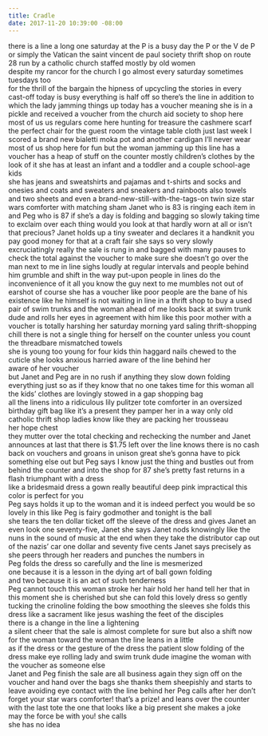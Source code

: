 ```yaml
---
title: Cradle
date: 2017-11-20 10:39:00 -08:00
---
```


there is a line         a long one
saturday at the P is a busy day
the P    or the V de P   or simply the Vatican
the saint vincent de paul society thrift shop on route 28
run by a catholic church        staffed mostly by old women        
despite my rancor for the church I go almost every saturday      sometimes tuesdays too  
for the thrill of the bargain
the hipness of upcycling        the stories in every cast-off
today is busy         everything is half off             so there’s the line    in addition to which
the lady jamming things up today has a voucher
meaning she is in a pickle and received a voucher from the church aid society to shop here
most of us      us regulars    come here hunting for treasure     the cashmere scarf   
the perfect chair for the guest room      the vintage table cloth      just last week I scored a brand new 
bialetti moka pot and another cardigan I’ll never wear
most of us shop here for fun
but the woman jamming up this line has a voucher   has a heap of stuff on the counter    mostly children’s clothes        by the look of it she has at least an infant and a toddler and a couple school-age kids     
she has jeans and sweatshirts and pajamas and t-shirts and socks and onesies and coats and sweaters and sneakers and rainboots         also towels and two sheets and even 
a brand-new-still-with-the-tags-on twin size star wars comforter with matching sham
Janet who is 83 is ringing each item in and Peg who is 87 if she’s a day is folding and bagging                so slowly
taking time to exclaim over each thing   would you look at that hardly worn at all    or    isn’t that precious? 
Janet holds up a tiny sweater and declares it a handknit     you pay good money 
for that at a craft fair    she says               so very slowly excruciatingly really  the sale is rung in and bagged   with many pauses to check the total against the voucher to make sure she doesn’t go over
the man next to me in line sighs loudly at regular intervals and people behind him grumble and shift in the way put-upon people in lines do       the inconvenience of it all you know      the guy next to me mumbles   not out of earshot        of course she has a voucher        like poor people are the bane of his existence 
like he himself is not waiting in line in a thrift shop to buy a used pair of  swim trunks     and the woman ahead of me looks back at swim trunk dude and rolls her eyes in agreement with him       like this poor mother with a voucher is totally harshing her saturday morning yard saling thrift-shopping chill 
there is not a single thing for herself on the counter  unless you count the threadbare mismatched towels         
she is young    too young for four kids   thin   haggard   nails chewed to the cuticle     she looks anxious   harried     aware of the line behind her     
aware of her voucher  
but Janet and Peg are in no rush     if anything they slow down     folding everything just so       as if they know that no one takes time for this woman         all the kids’ clothes are lovingly stowed in a gap shopping bag      
all the linens into a ridiculous lily pulitzer tote      comforter in an oversized birthday gift bag like it’s a present       they pamper her in a way only old catholic thrift shop ladies know    like they are packing her trousseau        
her hope chest  
they mutter over the total    checking and rechecking the number   and Janet announces at last that there is $1.75 left over      the line knows there is no cash back on vouchers and groans in unison       great   she’s gonna have to pick something else out        but Peg says I know just the thing and bustles out from behind the counter and into the shop   for 87 she’s pretty fast      returns in a flash triumphant     with a dress     
like a bridesmaid dress    a gown really   beautiful   deep pink   impractical       this color is perfect for you  
Peg says   holds it up to the woman     and it is indeed perfect    you would be so lovely in this    like 
Peg is fairy godmother and tonight is the ball  
she tears the ten dollar ticket off the sleeve of the dress and gives Janet an even look
one seventy-five, Janet     she says    Janet nods knowingly    like the nuns in the sound of music at the end when they take the distributor cap out of the nazis’ car         one dollar and seventy five cents  Janet says precisely as she peers through her readers and punches the numbers in      
Peg folds the dress so carefully      and the line is  mesmerized     
one because it is a lesson in the dying art of ball gown folding      
and two because it is an act of such tenderness     
Peg cannot touch this woman   stroke her hair   hold her hand    tell her that in this moment she is cherished   but she can fold this lovely dress    so gently tucking the crinoline   folding the bow   smoothing the sleeves       she folds this dress like a sacrament     like jesus washing the feet of the disciples     
there is a change in the line     a lightening      
a silent cheer that the sale is almost complete  for sure
but  also a shift now for the woman    toward the woman   the line leans in a little       
as if the dress   or        the gesture of the dress    the patient slow folding of the dress   make eye rolling lady and swim trunk dude imagine the woman with the voucher as someone else   
Janet and Peg finish the sale are all business again     they sign off on the voucher and hand over the bags
she thanks them sheepishly and starts to leave    avoiding eye contact with the line behind her     Peg calls after her      don’t forget your star wars comforter! that’s a prize!   and leans over the counter with the last tote          the one that looks like a big present         she makes a joke      
may the force be with you!      she calls      
she has no idea
